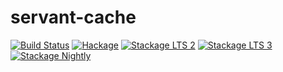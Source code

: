 # servant-cache

[![Build Status](https://travis-ci.org/futurice/haskell-servant-cache.svg?branch=master)](https://travis-ci.org/futurice/haskell-servant-cache)
[![Hackage](https://img.shields.io/hackage/v/servant-cache.svg)](http://hackage.haskell.org/package/servant-cache)
[![Stackage LTS 2](http://stackage.org/package/servant-cache/badge/lts-2)](http://stackage.org/lts-2/package/servant-cache)
[![Stackage LTS 3](http://stackage.org/package/servant-cache/badge/lts-3)](http://stackage.org/lts-3/package/servant-cache)
[![Stackage Nightly](http://stackage.org/package/servant-cache/badge/nightly)](http://stackage.org/nightly/package/servant-cache)
